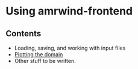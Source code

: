 # Using amrwind-frontend

## Contents
- Loading, saving, and working with input files
- [Plotting the domain](userguide_plotdomain.md)
- Other stuff to be written.



